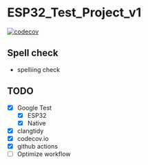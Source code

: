 # ESP32_Test_Project_v1

[![codecov](https://codecov.io/github/mikrotroniksolutions/ESP32_Test_Project_v1/branch/main/graph/badge.svg?token=CFI4PDF80H)](https://codecov.io/github/mikrotroniksolutions/ESP32_Test_Project_v1)

## Spell check

- spelliing check

## TODO

- [x] Google Test
  - [x] ESP32
  - [x] Native
- [x] clangtidy
- [x] codecov.io
- [x] github actions
- [ ] Optimize workflow
